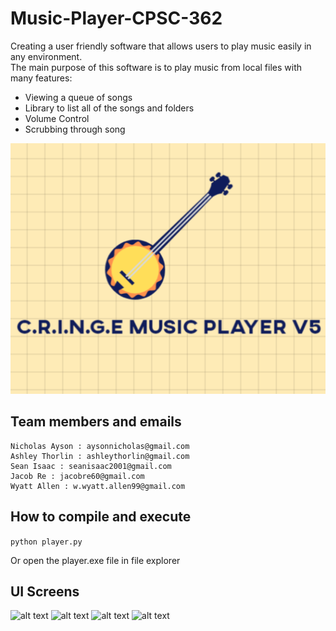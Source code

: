 # Music-Player-CPSC-362
Creating a user friendly software that allows users to play music easily in any environment.   
The main purpose of this software is to play music from local files with many features: 
- Viewing a queue of songs  
- Library to list all of the songs and folders  
- Volume Control   
- Scrubbing through song     
  
![alt text](https://github.com/nickayson/Music-Player-CPSC-362/blob/main/images/Logo.gif)

## Team members and emails
   
```
Nicholas Ayson : aysonnicholas@gmail.com  
Ashley Thorlin : ashleythorlin@gmail.com
Sean Isaac : seanisaac2001@gmail.com
Jacob Re : jacobre60@gmail.com
Wyatt Allen : w.wyatt.allen99@gmail.com
```

## How to compile and execute

```python player.py```

Or open the player.exe file in file explorer

## UI Screens

![alt text](https://github.com/nickayson/Music-Player-CPSC-362/blob/main/uiscreens/CRINGE%205_4_2022%208_43_07%20PM.png)
![alt text](https://github.com/nickayson/Music-Player-CPSC-362/blob/main/uiscreens/Home%205_4_2022%208_43_30%20PM.png)
![alt text](https://github.com/nickayson/Music-Player-CPSC-362/blob/main/uiscreens/Library%205_4_2022%208_44_24%20PM.png)
![alt text](https://github.com/nickayson/Music-Player-CPSC-362/blob/main/uiscreens/Queue%205_4_2022%208_44_05%20PM.png)

